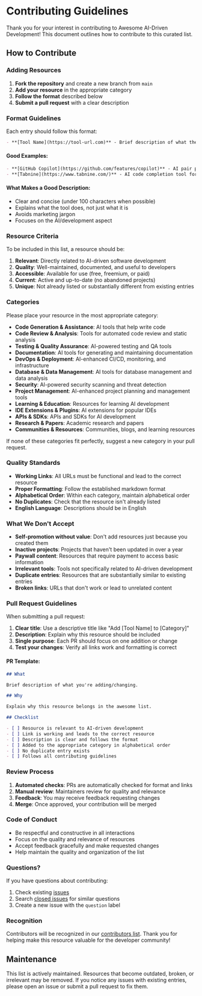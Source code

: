 # Contributing Guidelines

Thank you for your interest in contributing to Awesome AI-Driven Development! This document outlines how to contribute to this curated list.

## How to Contribute

### Adding Resources

1. **Fork the repository** and create a new branch from `main`
2. **Add your resource** in the appropriate category
3. **Follow the format** described below
4. **Submit a pull request** with a clear description

### Format Guidelines

Each entry should follow this format:
```markdown
- **[Tool Name](https://tool-url.com)** - Brief description of what the tool does
```

#### Good Examples:
```markdown
- **[GitHub Copilot](https://github.com/features/copilot)** - AI pair programmer that suggests code as you type
- **[Tabnine](https://www.tabnine.com/)** - AI code completion tool for multiple IDEs
```

#### What Makes a Good Description:
- Clear and concise (under 100 characters when possible)
- Explains what the tool does, not just what it is
- Avoids marketing jargon
- Focuses on the AI/development aspect

### Resource Criteria

To be included in this list, a resource should be:

1. **Relevant**: Directly related to AI-driven software development
2. **Quality**: Well-maintained, documented, and useful to developers
3. **Accessible**: Available for use (free, freemium, or paid)
4. **Current**: Active and up-to-date (no abandoned projects)
5. **Unique**: Not already listed or substantially different from existing entries

### Categories

Please place your resource in the most appropriate category:

- **Code Generation & Assistance**: AI tools that help write code
- **Code Review & Analysis**: Tools for automated code review and static analysis
- **Testing & Quality Assurance**: AI-powered testing and QA tools
- **Documentation**: AI tools for generating and maintaining documentation
- **DevOps & Deployment**: AI-enhanced CI/CD, monitoring, and infrastructure
- **Database & Data Management**: AI tools for database management and data analysis
- **Security**: AI-powered security scanning and threat detection
- **Project Management**: AI-enhanced project planning and management tools
- **Learning & Education**: Resources for learning AI development
- **IDE Extensions & Plugins**: AI extensions for popular IDEs
- **APIs & SDKs**: APIs and SDKs for AI development
- **Research & Papers**: Academic research and papers
- **Communities & Resources**: Communities, blogs, and learning resources

If none of these categories fit perfectly, suggest a new category in your pull request.

### Quality Standards

- **Working Links**: All URLs must be functional and lead to the correct resource
- **Proper Formatting**: Follow the established markdown format
- **Alphabetical Order**: Within each category, maintain alphabetical order
- **No Duplicates**: Check that the resource isn't already listed
- **English Language**: Descriptions should be in English

### What We Don't Accept

- **Self-promotion without value**: Don't add resources just because you created them
- **Inactive projects**: Projects that haven't been updated in over a year
- **Paywall content**: Resources that require payment to access basic information
- **Irrelevant tools**: Tools not specifically related to AI-driven development
- **Duplicate entries**: Resources that are substantially similar to existing entries
- **Broken links**: URLs that don't work or lead to unrelated content

### Pull Request Guidelines

When submitting a pull request:

1. **Clear title**: Use a descriptive title like "Add [Tool Name] to [Category]"
2. **Description**: Explain why this resource should be included
3. **Single purpose**: Each PR should focus on one addition or change
4. **Test your changes**: Verify all links work and formatting is correct

#### PR Template:
```markdown
## What

Brief description of what you're adding/changing.

## Why

Explain why this resource belongs in the awesome list.

## Checklist

- [ ] Resource is relevant to AI-driven development
- [ ] Link is working and leads to the correct resource
- [ ] Description is clear and follows the format
- [ ] Added to the appropriate category in alphabetical order
- [ ] No duplicate entry exists
- [ ] Follows all contributing guidelines
```

### Review Process

1. **Automated checks**: PRs are automatically checked for format and links
2. **Manual review**: Maintainers review for quality and relevance
3. **Feedback**: You may receive feedback requesting changes
4. **Merge**: Once approved, your contribution will be merged

### Code of Conduct

- Be respectful and constructive in all interactions
- Focus on the quality and relevance of resources
- Accept feedback gracefully and make requested changes
- Help maintain the quality and organization of the list

### Questions?

If you have questions about contributing:

1. Check existing [issues](https://github.com/josedacosta/awesome-ai-driven-development/issues)
2. Search [closed issues](https://github.com/josedacosta/awesome-ai-driven-development/issues?q=is%3Aissue+is%3Aclosed) for similar questions
3. Create a new issue with the `question` label

### Recognition

Contributors will be recognized in our [contributors list](https://github.com/josedacosta/awesome-ai-driven-development/contributors). Thank you for helping make this resource valuable for the developer community!

## Maintenance

This list is actively maintained. Resources that become outdated, broken, or irrelevant may be removed. If you notice any issues with existing entries, please open an issue or submit a pull request to fix them.